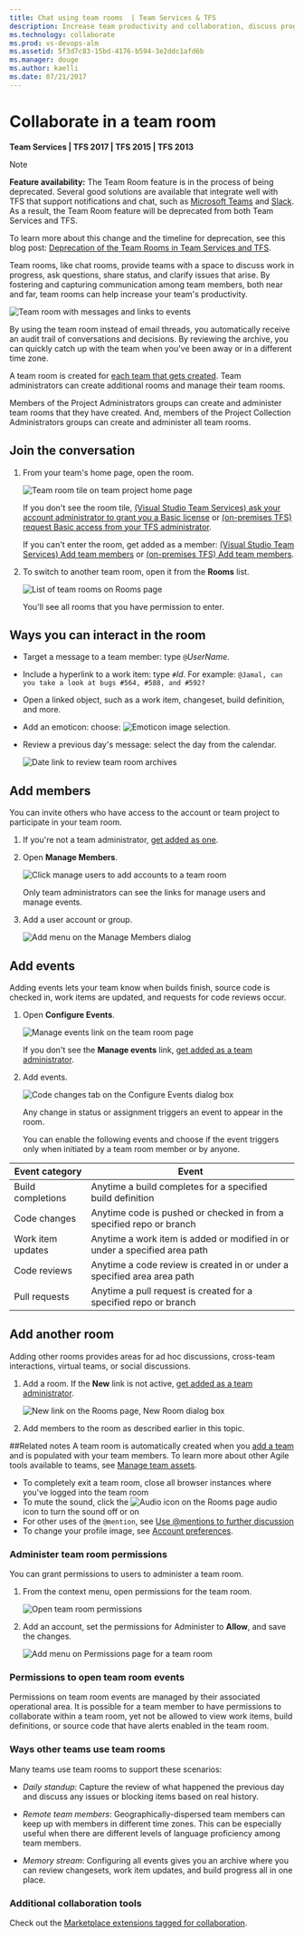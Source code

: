 ```yaml
---
title: Chat using team rooms  | Team Services & TFS   
description: Increase team productivity and collaboration, discuss progress, share status, and clarify issues in the team room for Team Services (VSTS) and TFS
ms.technology: collaborate
ms.prod: vs-devops-alm
ms.assetid: 5f3d7c83-15bd-4176-b594-3e2ddc1afd6b 
ms.manager: douge
ms.author: kaelli
ms.date: 07/21/2017
---
```


# Collaborate in a team room  

<b>Team Services | TFS 2017 | TFS 2015 | TFS 2013</b> 


> [!NOTE]  
> **Feature availability:** The Team Room feature is in the process of being deprecated. Several good solutions are available that integrate well with TFS that support notifications and chat, such as [Microsoft Teams](https://marketplace.visualstudio.com/items?itemName=ms-vsts.vss-services-teams) and [Slack](slack.md). As a result, the Team Room feature will be deprecated from both Team Services and TFS.
>
> To learn more about this change and the timeline for deprecation, see this blog post: [Deprecation of the Team Rooms in Team Services and TFS](https://blogs.msdn.microsoft.com/visualstudioalm/2017/01/04/deprecation-of-the-team-rooms-in-team-services-and-tfs/).  

Team rooms, like chat rooms, provide teams with a space to discuss work in progress, ask questions, share status, and clarify issues that arise. By fostering and capturing communication among team members, both near and far, team rooms can help increase your team's productivity.    

![Team room with messages and links to events](_img/ALM_CT_Teamroom.png)

By using the team room instead of email threads, you automatically receive an audit trail of conversations and decisions. By reviewing the archive, you can quickly catch up with the team when you've been away or in a different time zone.

A team room is created for [each team that gets created](../work/scale/multiple-teams.md). Team administrators can create additional rooms and manage their team rooms.  

Members of the Project Administrators groups can create and administer team rooms that they have created. And, members of the Project Collection Administrators groups can create and administer all team rooms.  

## Join the conversation
1. From your team's home page, open the room.  

	![Team room tile on team project home page](_img/ALM_CT_TeamroomTile.png) 
	
	If you don't see the room tile, [(Visual Studio Team Services) ask your account administrator to grant you a Basic license](../setup-admin/team-services/add-account-users-assign-access-levels-team-services.md) or [(on-premises TFS) request Basic access from your TFS administrator](../security/change-access-levels.md).  

	If you can't enter the room, get added as a member: [(Visual Studio Team Services) Add team members](../setup-admin/team-services/add-team-members-vs.md) or [(on-premises TFS) Add team members](../work/scale/multiple-teams.md#add-team-members).

2. To switch to another team room, open it from the **Rooms** list. 

	![List of team rooms on Rooms page](_img/ALM_CT_RoomsList.png) 

	You'll see all rooms that you have permission to enter.


## Ways you can interact in the room
* Target a message to a team member: type `@`*UserName*.

* Include a hyperlink to a work item: type `#`*Id*. For example: `@Jamal, can you take a look at bugs #564, #588, and #592?`

* Open a linked object, such as a work item, changeset, build definition, and more. 

* Add an emoticon: choose: ![Emoticon image selection](_img/ALM_CT_SmileIcon.png). 

* Review a previous day's message: select the day from the calendar. 

	![Date link to review team room archives](_img/ALM_CT_SelectDate.png) 

<a id="addmembers"></a> 
## Add members
You can invite others who have access to the account or team project to participate in your team room. 

1. If you're not a team administrator, [get added as one](../work/scale/add-team-administrator.md). 

2. Open **Manage Members**.
	
	![Click manage users to add accounts to a team room](_img/ALM_CT_ManageMembers.png) 
	
	Only team administrators can see the links for manage users and manage events.

3. Add a user account or group.
	
	![Add menu on the Manage Members dialog](_img/ALM_CT_AddMembers.png) 

<a id="events"></a> 
## Add events
Adding events lets your team know when builds finish, source code is checked in, work items are updated, and requests for code reviews occur. 

1. Open **Configure Events**.
	
	![Manage events link on the team room page](_img/ALM_CT_ConfigureEvents.png) 
	
	If you don't see the **Manage events** link, [get added as a team administrator](../work/scale/add-team-administrator.md).

2. Add events. 
	
	![Code changes tab on the Configure Events dialog box](_img/ALM_CT_AddEvents.png) 

	Any change in status or assignment triggers an event to appear in the room.

	You can enable the following events and choose if the event triggers only when initiated by a team room member or by anyone.  
	
| Event category | Event  |  
| ---- | ------ |  
| Build completions | Anytime a build completes for a specified build definition    |  
| Code changes | Anytime code is pushed or checked in from a specified repo or branch   |  
| Work item updates | Anytime a work item is added or modified in or under a specified area path   |  
| Code reviews| Anytime a code review is created in or under a specified area area path  |  
| Pull requests | Anytime a pull request is created for a specified repo or branch   |  
  



## Add another room
Adding other rooms provides areas for ad hoc discussions, cross-team interactions, virtual teams, or social discussions. 

1. Add a room. If the **New** link is not active, [get added as a team administrator](../work/scale/add-team-administrator.md).
	
	![New link on the Rooms page, New Room dialog box](_img/ALM_CT_NewRoom.png)

2. Add members to the room as described earlier in this topic.

##Related notes
A team room is automatically created when you [add a team](../work/scale/multiple-teams.md) and is populated with your team members. To learn more about other Agile tools available to teams, see [Manage team assets](../work/scale/manage-team-assets.md).  

- To completely exit a team room, close all browser instances where you've logged into the team room  
- To mute the sound, click the ![Audio icon on the Rooms page](_img/ALM_CT_AudioIcon.png) audio icon to turn the sound off or on  
- For other uses of the `@mention`, see [Use @mentions to further discussion](../notifications/at-mentions.md)   
- To change your profile image, see [Account preferences](../setup-admin/account-preferences.md).  


<a id="team-room-permissions"> </a>
### Administer team room permissions

You can grant permissions to users to administer a team room.  

1. From the context menu, open permissions for the team room.  

	![Open team room permissions](../work/scale/_img/open-security-team-room.png)  

2. Add an account, set the permissions for Administer to **Allow**, and save the changes.   

	![Add menu on Permissions page for a team room](../work/scale/_img/add-team-admin-dialog.png) 


<a id="team-room-event-permissions">  </a>
### Permissions to open team room events
               
Permissions on team room events are managed by their associated operational area. It is possible for a team member to have permissions to collaborate within a team room, yet not be allowed to view work items, build definitions, or source code that have alerts enabled in the team room. 


### Ways other teams use team rooms 
Many teams use team rooms to support these scenarios:  

* *Daily standup*: Capture the review of what happened the previous day and discuss any issues or blocking items based on real history. 

* *Remote team members*: Geographically-dispersed team members can keep up with members in different time zones. This can be especially useful when there are different levels of language proficiency among team members.

* *Memory stream*: Configuring all events gives you an archive where you can review changesets, work item updates, and build progress all in one place. 

### Additional collaboration tools  

Check out the [Marketplace extensions tagged for collaboration](https://marketplace.visualstudio.com/vsts/Collaborate?sortBy=Downloads).  
